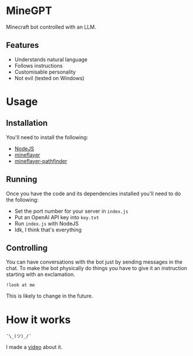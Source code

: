 # MineGPT
Minecraft bot controlled with an LLM.

## Features
- Understands natural language
- Follows instructions
- Customisable personality
- Not evil (tested on Windows)

# Usage
## Installation
You'll need to install the following:
- [NodeJS](https://nodejs.org/en/download)
- [mineflayer](https://github.com/PrismarineJS/mineflayer)
- [mineflayer-pathfinder](https://github.com/PrismarineJS/mineflayer-pathfinder)

## Running
Once you have the code and its dependencies installed you'll need to do the following:
- Set the port number for your server in `index.js`
- Put an OpenAI API key into `key.txt`
- Run `index.js` with NodeJS
- Idk, I think that's everything

## Controlling
You can have conversations with the bot just by sending messages in the chat.
To make the bot physically do things you have to give it an instruction starting with an exclamation.

`!look at me`

This is likely to change in the future.

# How it works
    ¯\_(ツ)_/¯
I made a [video](https://youtu.be/V_WEoMoU6wo) about it.